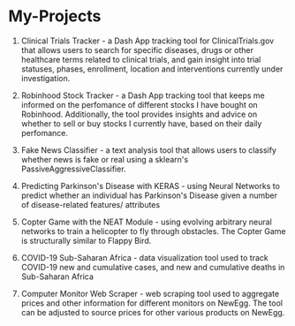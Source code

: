 # My-Projects

1. Clinical Trials Tracker - a Dash App tracking tool for ClinicalTrials.gov that allows users to search for specific diseases, drugs or other healthcare terms related to clinical trials, and gain insight into trial statuses, phases, enrollment, location and interventions currently under investigation.

2. Robinhood Stock Tracker - a Dash App tracking tool that keeps me informed on the perfomance of different stocks I have bought on Robinhood. Additionally, the tool provides insights and advice on whether to sell or buy stocks I currently have, based on their daily perfomance. 

3. Fake News Classifier - a text analysis tool that allows users to classify whether news is fake or real using a sklearn's PassiveAggressiveClassifier.

4. Predicting Parkinson's Disease with KERAS - using Neural Networks to predict whether an individual has Parkinson's Disease given a number of disease-related features/ attributes

5. Copter Game with the NEAT Module - using evolving arbitrary neural networks to train a helicopter to fly through obstacles. The Copter Game is structurally similar to Flappy Bird. 

6. COVID-19 Sub-Saharan Africa - data visualization tool used to track COVID-19 new and cumulative cases, and new and cumulative deaths in Sub-Saharan Africa

7. Computer Monitor Web Scraper - web scraping tool used to aggregate prices and other information for different monitors on NewEgg. The tool can be adjusted to source prices for other various products on NewEgg.
